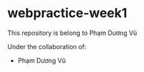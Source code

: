 # webpractice-week1

This repository is belong to Phạm Dương Vũ

Under the collaboration of: 

- Phạm Dương Vũ
